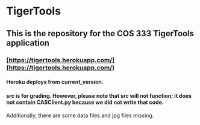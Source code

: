 # TigerTools
## This is the repository for the COS 333 TigerTools application
### [https://tigertools.herokuapp.com/](https://tigertools.herokuapp.com/)
#### Heroku deploys from current_version.
#### src is for grading. However, please note that src will not function; it does not contain CASClient.py because we did not write that code.<br>
Additionally, there are some data files and jpg files missing.
